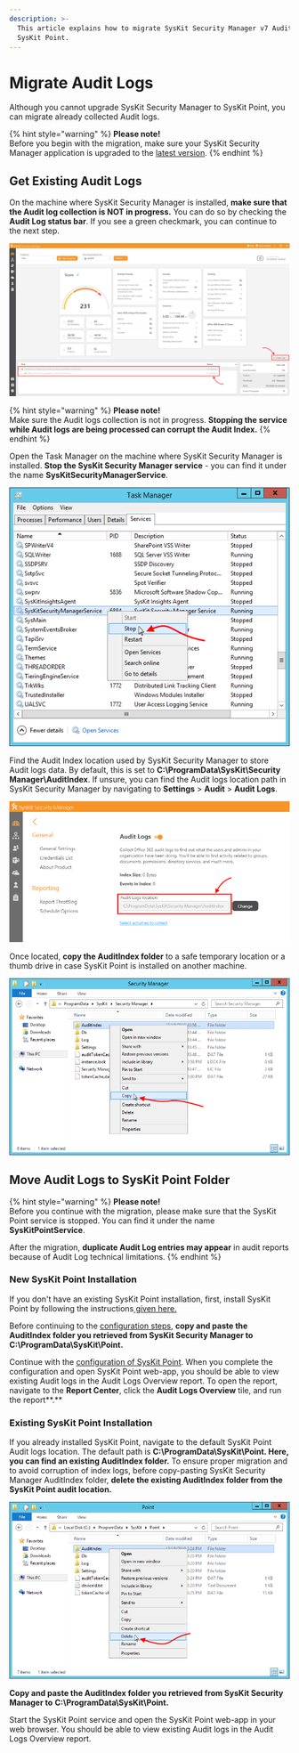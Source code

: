 ```yaml
---
description: >-
  This article explains how to migrate SysKit Security Manager v7 Audit logs to
  SysKit Point.
---
```


# Migrate Audit Logs

Although you cannot upgrade SysKit Security Manager to SysKit Point, you can migrate already collected Audit logs.

{% hint style="warning" %}
**Please note!**  
Before you begin with the migration, make sure your SysKit Security Manager application is upgraded to the [latest version](https://docs.syskit.com/security-manager/product-updates/security-manager-7-1-0-release-note).
{% endhint %}

## Get Existing Audit Logs

On the machine where SysKit Security Manager is installed, **make sure that the Audit log collection is NOT in progress.** You can do so by checking the **Audit Log status bar**. If you see a green checkmark, you can continue to the next step.

![SysKit Security Manager - Audit Log status bar](../.gitbook/assets/migrate-audit-logs_ssm-audit-log-status-bar.png)

{% hint style="warning" %}
**Please note!**  
Make sure the Audit logs collection is not in progress. **Stopping the service while Audit logs are being processed can corrupt the Audit Index.**
{% endhint %}

Open the Task Manager on the machine where SysKit Security Manager is installed. **Stop the SysKit Security Manager service** - you can find it under the name **SysKitSecurityManagerService**.

![Task Manager - Stopping SysKitSecurityManagerService](../.gitbook/assets/migrate-audit-logs_stop-ssm-service.png)

Find the Audit Index location used by SysKit Security Manager to store Audit logs data. By default, this is set to **C:\ProgramData\SysKit\Security Manager\AuditIndex**. If unsure, you can find the Audit logs location path in SysKit Security Manager by navigating to **Settings** &gt; **Audit** &gt; **Audit Logs**.

![SysKit Security Manager - Audit logs location](../.gitbook/assets/migrate-audit-logs_ssm-audit-logs-location%20%281%29.png)

Once located, **copy the AuditIndex folder** to a safe temporary location or a thumb drive in case SysKit Point is installed on another machine.

![Copying the located AuditIndex folder](../.gitbook/assets/migrate-audit-logs_copy-audit-index.png)

## Move Audit Logs to SysKit Point Folder

{% hint style="warning" %}
**Please note!**  
Before you continue with the migration, please make sure that the SysKit Point service is stopped. You can find it under the name **SysKitPointService**.

After the migration, **duplicate Audit Log entries may appear** in audit reports because of Audit Log technical limitations.
{% endhint %}

### **New SysKit Point Installation**

If you don't have an existing SysKit Point installation, first, install SysKit Point by following the instructions[ given here.](../installation-and-configuration/deploy-on-premises/install-syskit-point-on-premises.md)

Before continuing to the [configuration steps](../installation-and-configuration/deploy-on-premises/configure-syskit-point-on-premises), **copy and paste the AuditIndex folder you retrieved from SysKit Security Manager to** **C:\ProgramData\SysKit\Point.**

Continue with the [configuration of SysKit Point](installation-and-configuration/deploy-on-premises/configure-syskit-point-on-premises). When you complete the configuration and open SysKit Point web-app, you should be able to view existing Audit logs in the Audit Logs Overview report. To open the report, navigate to the **Report Center**, click the **Audit Logs Overview** tile, and run the report**.**

### Existing SysKit Point Installation

If you already installed SysKit Point, navigate to the default SysKit Point Audit logs location. The default path is **C:\ProgramData\SysKit\Point. Here, you can find an existing AuditIndex folder.** To ensure proper migration and to avoid corruption of index logs, before copy-pasting SysKit Security Manager AuditIndex folder, **delete the existing AuditIndex folder from the SysKit Point audit location.**

![Deleting the existing SysKit Point AuditIndex folder](../.gitbook/assets/migrate-audit-logs_delete-point-audit-index.png)

**Copy and paste the AuditIndex folder you retrieved from SysKit Security Manager to** **C:\ProgramData\SysKit\Point.**

Start the SysKit Point service and open the SysKit Point web-app in your web browser. You should be able to view existing Audit logs in the Audit Logs Overview report.

